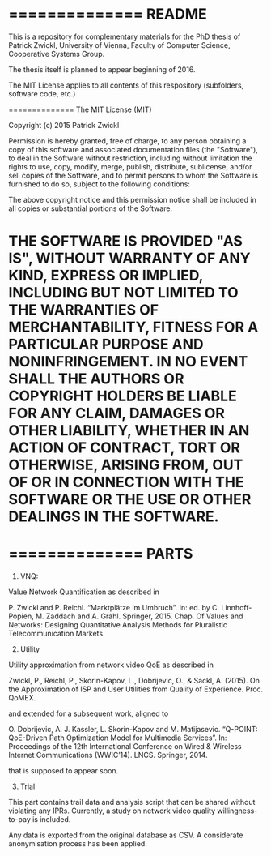 ==============
README
==============

This is a repository for complementary materials for the PhD thesis of Patrick Zwickl, University of Vienna, Faculty of Computer Science, Cooperative Systems Group.

The thesis itself is planned to appear beginning of 2016.

The MIT License applies to all contents of this respository (subfolders, software code, etc.)

==============
The MIT License (MIT)

Copyright (c) 2015 Patrick Zwickl

Permission is hereby granted, free of charge, to any person obtaining a copy
of this software and associated documentation files (the "Software"), to deal
in the Software without restriction, including without limitation the rights
to use, copy, modify, merge, publish, distribute, sublicense, and/or sell
copies of the Software, and to permit persons to whom the Software is
furnished to do so, subject to the following conditions:

The above copyright notice and this permission notice shall be included in
all copies or substantial portions of the Software.

THE SOFTWARE IS PROVIDED "AS IS", WITHOUT WARRANTY OF ANY KIND, EXPRESS OR
IMPLIED, INCLUDING BUT NOT LIMITED TO THE WARRANTIES OF MERCHANTABILITY,
FITNESS FOR A PARTICULAR PURPOSE AND NONINFRINGEMENT. IN NO EVENT SHALL THE
AUTHORS OR COPYRIGHT HOLDERS BE LIABLE FOR ANY CLAIM, DAMAGES OR OTHER
LIABILITY, WHETHER IN AN ACTION OF CONTRACT, TORT OR OTHERWISE, ARISING FROM,
OUT OF OR IN CONNECTION WITH THE SOFTWARE OR THE USE OR OTHER DEALINGS IN
THE SOFTWARE.
==============

==============
PARTS
==============

1. VNQ:

Value Network Quantification as described in

P. Zwickl and P. Reichl. “Marktplätze im Umbruch”. In:
ed. by C. Linnhoff-Popien, M. Zaddach and A. Grahl. Springer, 2015.
Chap. Of Values and Networks: Designing Quantitative Analysis Methods for Pluralistic Telecommunication Markets.

2. Utility

Utility approximation from network video QoE as described in

Zwickl, P., Reichl, P., Skorin-Kapov, L., Dobrijevic, O., & Sackl, A. (2015). On the Approximation of ISP and User Utilities from Quality of Experience. Proc. QoMEX.

and extended for a subsequent work, aligned to

O. Dobrijevic, A. J. Kassler, L. Skorin-Kapov and M. Matijasevic. “Q-POINT: QoE-Driven Path Optimization Model for Multimedia
Services”. In: Proceedings of the 12th International Conference on Wired & Wireless Internet Communications (WWIC’14). LNCS. Springer, 2014.

that is supposed to appear soon.

3. Trial

This part contains trail data and analysis script that can be shared without violating any IPRs. Currently, a study on network video quality willingness-to-pay is included.

Any data is exported from the original database as CSV. A considerate anonymisation process has been applied.  
